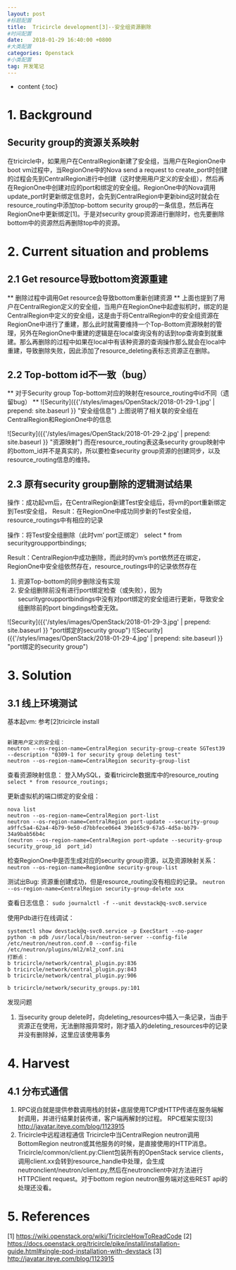 ```yaml
---
layout: post
#标题配置
title:  Tricircle development[3]--安全组资源删除
#时间配置
date:   2018-01-29 16:40:00 +0800
#大类配置
categories: Openstack
#小类配置
tag: 开发笔记
---
```


* content
{:toc}

# 1. Background
## Security group的资源关系映射
在tricircle中，如果用户在CentralRegion新建了安全组，当用户在RegionOne中boot vm过程中，当RegionOne中的Nova send a request to create_port时创建的过程会先到CentralRegion进行中创建（这时使用用户定义的安全组），然后再在RegionOne中创建对应的port和绑定的安全组。RegionOne中的Nova调用update_port时更新绑定信息时，会先到CentralRegion中更新bind这时就会在resource_routing中添加top-bottom security group的一条信息，然后再在RegionOne中更新绑定[1]。于是对security group资源进行删除时，也先要删除bottom中的资源然后再删除top中的资源。

# 2. Current situation and problems
## 2.1 Get resource导致bottom资源重建
** 删除过程中调用Get resource会导致bottom重新创建资源 **
上面也提到了用户在CentralRegion定义的安全组，当用户在RegionOne中起虚拟机时，绑定的是CentralRegion中定义的安全组，这是由于将CentralRegion中的安全组资源在RegionOne中进行了重建，那么此时就需要维持一个Top-Bottom资源映射的管理，另外在RegionOne中重建的逻辑是在local查询没有的话到top查询查到就重建。那么再删除的过程中如果在local中有该种资源的查询操作那么就会在local中重建，导致删除失败，因此添加了resource_deleting表标志资源正在删除。

## 2.2 Top-bottom id不一致（bug）
** 对于Security group Top-bottom对应的映射在resource_routing中id不同（遗留bug） **
![Security]({{'/styles/images/OpenStack/2018-01-29-1.jpg' | prepend: site.baseurl }} "安全组信息")
上图说明了相关联的安全组在CentralRegion和RegionOne中的信息

![Security]({{'/styles/images/OpenStack/2018-01-29-2.jpg' | prepend: site.baseurl }}  "资源映射")
而在resource_routing表这条security group映射中的bottom_id并不是真实的，所以要检查security group资源的创建同步，以及resource_routing信息的维持。

## 2.3 原有security group删除的逻辑测试结果
操作：成功起vm后，在CentralRegion新建Test安全组后，将vm的port重新绑定到Test安全组，
Result：在RegionOne中成功同步新的Test安全组，resource_routings中有相应的记录

操作：将Test安全组删除（此时vm’ port正绑定）
    select * from  securitygroupportbindings;

Result：CentralRegion中成功删除，而此时的vm’s port依然还在绑定，RegionOne中安全组依然存在，resource_routings中的记录依然存在
1.	资源Top-bottom的同步删除没有实现
2.	安全组删除前没有进行port绑定检查（或失败），因为securitygroupportbindings中没有对port绑定的安全组进行更新，导致安全组删除前的port bingdings检查无效。

![Security]({{'/styles/images/OpenStack/2018-01-29-3.jpg' | prepend: site.baseurl }} "port绑定的security group")
![Security]({{'/styles/images/OpenStack/2018-01-29-4.jpg' | prepend: site.baseurl }} "port绑定的security group")

# 3. Solution
## 3.1 线上环境测试
基本起vm:
参考[2]tricircle install
```

新建用户定义的安全组：
neutron --os-region-name=CentralRegion security-group-create SGTest39 --description "0309-1 for security group deleting test"
neutron --os-region-name=CentralRegion security-group-list
```

查看资源映射信息：
登入MySQL，查看tricircle数据库中的resource_routing
`select * from resource_routings;`

更新虚拟机的端口绑定的安全组：
```
nova list
neutron --os-region-name=CentralRegion port-list
neutron --os-region-name=CentralRegion port-update --security-group a9ffc5a4-62a4-4b79-9e50-d7bbfece06e4 39e165c9-67a5-4d5a-bb79-34a9bab56b4c
(neutron --os-region-name=CentralRegion port-update --security-group security_group_id  port_id)
```

检查RegionOne中是否生成对应的security group资源，以及资源映射关系：
`neutron --os-region-name=RegionOne security-group-list`

测试出Bug: 资源重创建成功，但是resource_routing没有相应的记录。
`neutron --os-region-name=CentralRegion security-group-delete xxx`

查看日志信息：
`sudo journalctl -f --unit devstack@q-svc0.service`

使用Pdb进行在线调试：
```
systemctl show devstack@q-svc0.service -p ExecStart --no-pager
python -m pdb /usr/local/bin/neutron-server --config-file /etc/neutron/neutron.conf.0 --config-file /etc/neutron/plugins/ml2/ml2_conf.ini
打断点：
b tricircle/network/central_plugin.py:836
b tricircle/network/central_plugin.py:843
b tricircle/network/central_plugin.py:906

b tricircle/network/security_groups.py:101
```

发现问题
1.	当security group delete时，向deleting_resources中插入一条记录，当由于资源正在使用，无法删除报异常时，刚才插入的deleting_resources中的记录并没有删除掉，这里应该使用事务

# 4. Harvest
## 4.1 分布式通信
1. RPC说白就是提供参数调用栈的封装+底层使用TCP或HTTP传递在服务端解封调用，并进行结果封装传递，客户端再解封的过程。
     RPC框架实现[3] http://javatar.iteye.com/blog/1123915
2. Tricircle中远程进程通信
    Tricircle中当CentralRegion neutron调用BottomRegion neutron或其他服务的时候，是直接使用的HTTP消息。
    Tricircle/common/client.py:Client包装所有的OpenStack service clients，调用client.xx会转到resource_handle中处理，会生成neutronclient/neutron/client.py,然后在neutronclient中对方法进行HTTPClient request。对于bottom region neutron服务端对这些REST api的处理还没看。

# 5. References
[1] https://wiki.openstack.org/wiki/TricircleHowToReadCode
[2] https://docs.openstack.org/tricircle/pike/install/installation-guide.html#single-pod-installation-with-devstack
[3] http://javatar.iteye.com/blog/1123915
